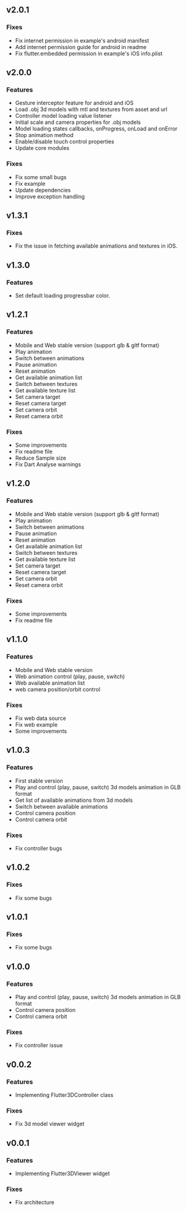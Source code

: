## v2.0.1

### Fixes
* Fix internet permission in example's android manifest
* Add internet permission guide for android in readme
* Fix flutter.embedded permission in example's iOS info.plist

## v2.0.0

### Features
* Gesture interceptor feature for android and iOS
* Load .obj 3d models with mtl and textures from asset and url
* Controller model loading value listener
* Initial scale and camera properties for .obj models
* Model loading states callbacks, onProgress, onLoad and onError
* Stop animation method
* Enable/disable touch control properties
* Update core modules

### Fixes
* Fix some small bugs
* Fix example
* Update dependencies
* Improve exception handling


## v1.3.1

### Fixes
* Fix the issue in fetching available animations and textures in iOS.

## v1.3.0

### Features
* Set default loading progressbar color.

## v1.2.1

### Features
* Mobile and Web stable version (support glb & gltf format)
* Play animation
* Switch between animations
* Pause animation
* Reset animation
* Get available animation list
* Switch between textures
* Get available texture list
* Set camera target
* Reset camera target
* Set camera orbit
* Reset camera orbit

### Fixes
* Some improvements
* Fix readme file
* Reduce Sample size
* Fix Dart Analyse warnings


## v1.2.0

### Features
* Mobile and Web stable version (support glb & gltf format)
* Play animation
* Switch between animations
* Pause animation
* Reset animation
* Get available animation list
* Switch between textures
* Get available texture list
* Set camera target
* Reset camera target
* Set camera orbit
* Reset camera orbit

### Fixes
* Some improvements
* Fix readme file


## v1.1.0

### Features
* Mobile and Web stable version
* Web animation control (play, pause, switch)
* Web available animation list
* web camera position/orbit control
### Fixes
* Fix web data source
* Fix web example
* Some improvements


## v1.0.3

### Features
* First stable version
* Play and control (play, pause, switch) 3d models animation in GLB format
* Get list of available animations from 3d models
* Switch between available animations
* Control camera position
* Control camera orbit
### Fixes
* Fix controller bugs


## v1.0.2

### Fixes
* Fix some bugs


## v1.0.1

### Fixes
* Fix some bugs


## v1.0.0

### Features
* Play and control (play, pause, switch) 3d models animation in GLB format
* Control camera position
* Control camera orbit
### Fixes
* Fix controller issue

## v0.0.2

### Features
* Implementing Flutter3DController class
### Fixes
* Fix 3d model viewer widget


## v0.0.1

### Features
* Implementing Flutter3DViewer widget
### Fixes
* Fix architecture

